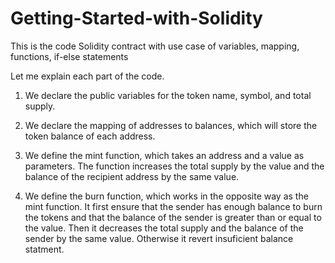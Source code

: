# Getting-Started-with-Solidity
This is the code Solidity contract with use case of variables, mapping, functions, if-else statements 

Let me explain each part of the code.

1) We declare the public variables for the token name, symbol, and total supply.

2) We declare the mapping of addresses to balances, which will store the token balance of each address.

3) We define the mint function, which takes an address and a value as parameters. The function increases the total supply by the value and the balance of the recipient address by the same value.

4) We define the burn function, which works in the opposite way as the mint function. It first ensure that the sender has enough balance to burn the tokens and that the balance of the sender is greater than or equal to the value. Then it decreases the total supply and the balance of the sender by the same value. Otherwise it revert insuficient balance statment.


